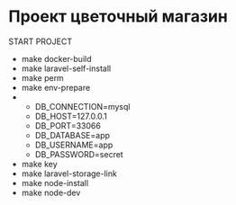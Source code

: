 <h1>Проект цветочный магазин</h1>
START PROJECT
<ul>
  <li>make docker-build</li>
  <li>make laravel-self-install</li>
  <li>make perm</li>
  <li>make env-prepare</li>
  <li>
    <ul>
         <li>DB_CONNECTION=mysql</li>
         <li>DB_HOST=127.0.0.1</li>
         <li>DB_PORT=33066</li>
         <li>DB_DATABASE=app</li>
         <li>DB_USERNAME=app</li>
         <li>DB_PASSWORD=secret</li>
    </ul>
  </li>
  <li>make key</li>
  <li>make laravel-storage-link</li>
  <li>make node-install</li>
  <li>make node-dev</li>
</ul>
